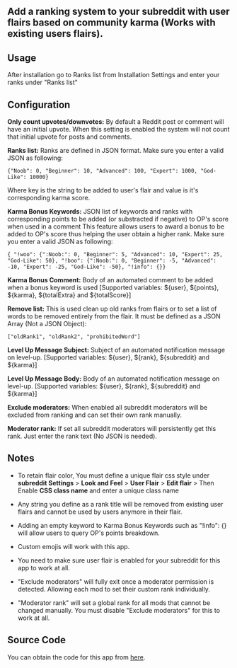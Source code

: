 


## Add a ranking system to your subreddit with user flairs based on community karma (Works with existing users flairs).

## Usage

After installation go to Ranks list from Installation Settings and enter your ranks under "Ranks list"

## Configuration

**Only count upvotes/downvotes:**
By default a Reddit post or comment will have an initial upvote.
When this setting is enabled the system will not count that initial upvote for posts and comments.

**Ranks list:**
Ranks are defined in JSON format. Make sure you enter a valid JSON as following:

    {"Noob": 0, "Beginner": 10, "Advanced": 100, "Expert": 1000, "God-Like": 10000}

Where key is the string to be added to user's flair and value is it's corresponding karma score.

**Karma Bonus Keywords:**
JSON list of keywords and ranks with corresponding points to be added (or substracted if negative) to OP\'s score when used in a comment
This feature allows users to award a bonus to be added to OP's score thus helping the user obtain a higher rank.
Make sure you enter a valid JSON as following:

    { "!woo": {":Noob:": 0, "Beginner": 5, "Advanced": 10, "Expert": 25, "God-Like": 50}, "!boo": {":Noob:": 0, "Beginner": -5, "Advanced": -10, "Expert": -25, "God-Like": -50}, "!info": {}}

**Karma Bonus Comment:**
Body of an automated comment to be added when a bonus keyword is used [Supported variables: ${user}, ${points}, ${karma}, ${totalExtra} and ${totalScore}]

**Remove list:**
This is used clean up old ranks from flairs or to set a list of words to be removed entirely from the flair.
It must be defined as a JSON Array (Not a JSON Object):

    ["oldRank1", "oldRank2", "prohibitedWord"]

**Level Up Message Subject:**
Subject of an automated notification message on level-up. [Supported variables: ${user}, ${rank}, ${subreddit} and ${karma}]

**Level Up Message Body:**
Body of an automated notification message on level-up. [Supported variables: ${user}, ${rank}, ${subreddit} and ${karma}]

**Exclude moderators:**
When enabled all subreddit moderators will be excluded from ranking and can set their own rank manually.

**Moderator rank:**
If set all subreddit moderators will persistently get this rank. Just enter the rank text (No JSON is needed).

## Notes

 - To retain flair color, You must define a unique flair css style under 
    **subreddit Settings** > **Look and Feel** > **User Flair** > **Edit flair** > Then Enable **CSS class name** and enter a unique class name
   
 - Any string you define as a rank title will be removed from existing user flairs and cannot be used by users anymore in their flair.
 - Adding an empty keyword to Karma Bonus Keywords such as "!info": {} will allow users to query OP's points breakdown.
 - Custom emojis will work with this app.
 - You need to make sure user flair is enabled for your subreddit for this app to work at all.
 - "Exclude moderators" will fully exit once a moderator permission is detected. Allowing each mod to set their custom rank individually.
 - "Moderator rank" will set a global rank for all mods that cannot be changed manually. You must disable "Exclude moderators" for this to work at all.

## Source Code
You can obtain the code for this app from [here](https://github.com/BesbesCat/autoflair-ranks).